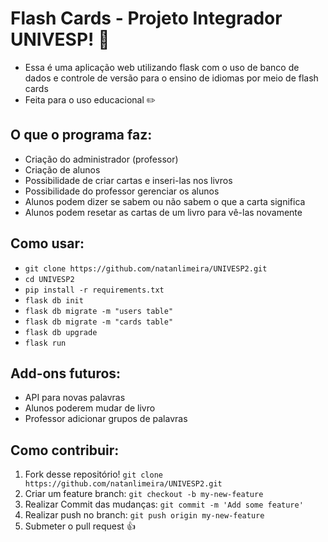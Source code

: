 # Flash Cards - Projeto Integrador UNIVESP! :rocket:
* Essa é uma aplicação web utilizando flask com o uso de banco de dados e controle de versão para o ensino de idiomas por meio de flash cards 
* Feita para o uso educacional :pencil2:

## O que o programa faz:
* Criação do administrador (professor)
* Criação de alunos
* Possibilidade de criar cartas e inseri-las nos livros
* Possibilidade do professor gerenciar os alunos
* Alunos podem dizer se sabem ou não sabem o que a carta significa
* Alunos podem resetar as cartas de um livro para vê-las novamente

## Como usar:
* `git clone https://github.com/natanlimeira/UNIVESP2.git`
* `cd UNIVESP2`
* `pip install -r requirements.txt`
* `flask db init`
* `flask db migrate -m "users table"`
* `flask db migrate -m "cards table"`
* `flask db upgrade`
* `flask run`

## Add-ons futuros:
* API para novas palavras
* Alunos poderem mudar de livro
* Professor adicionar grupos de palavras

## Como contribuir:
1. Fork desse repositório! `git clone https://github.com/natanlimeira/UNIVESP2.git`
2. Criar um feature branch: `git checkout -b my-new-feature`
3. Realizar Commit das mudanças: `git commit -m 'Add some feature'`
4. Realizar push no branch: `git push origin my-new-feature`
5. Submeter o pull request :+1:
